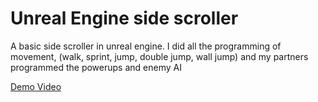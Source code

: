 # Unreal Engine side scroller
A basic side scroller in unreal engine. I did all the programming of movement, (walk, sprint, jump, double jump, wall jump) and my partners programmed the powerups and enemy AI

[Demo Video](https://drive.google.com/file/d/1G-DnB_6fXmixjH50mlc2elSAKGLt5RLn/view?usp=drive_link)